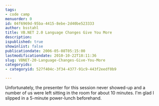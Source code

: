 ```yaml
---
tags:
- code camp
menuorder: 0
id: 04f6969d-95ba-4415-8ebe-2d40be523333
author: bsstahl
title: VB.NET 2.0 Language Changes Give You More
description: 
ispublished: true
showinlist: false
publicationdate: 2006-05-08T05:15:00
lastmodificationdate: 2010-10-22T18:11:36
slug: VBNET-20-Language-Changes-Give-You-More
categoryids:
- categoryid: 527f404c-3f34-4377-91c9-443f2eedf0b9

---
```

Unfortunately, the presenter for this session never showed-up and a number of us were left sitting in the room for about 10 minutes. I'm glad I slipped in a 5-minute power-lunch beforehand.  

